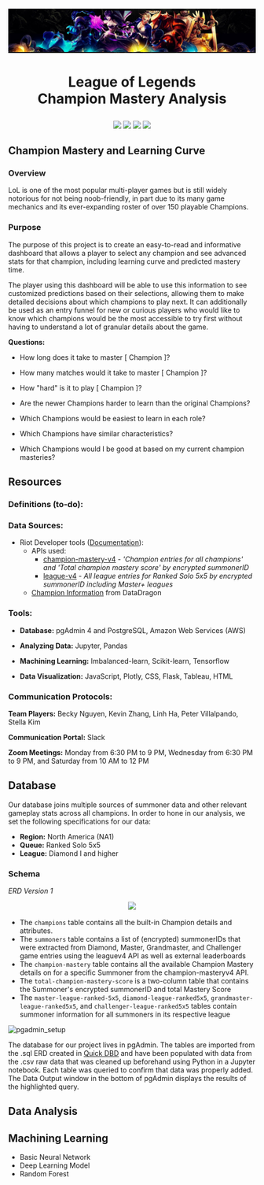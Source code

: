 <p align="center">
  <img src="https://github.com/frlinh/game-analysis/blob/fdc8454a27b0f7e3e6a4803bcdb4b287c3759457/static/images/llbanner.png" />
</p>

# <p align="center"> League of Legends <br> Champion Mastery Analysis
</p>

<figure>
  <p align="center"><img src="https://user-images.githubusercontent.com/31219195/187048890-b2bcf629-4aa1-4830-8005-8f08c6f5cd12.png" height="100px" />
    <img src="https://user-images.githubusercontent.com/31219195/187048891-d7444dbf-bc26-4585-9351-1659e6c0a7fe.png" height="100px" />
    <img src="https://user-images.githubusercontent.com/31219195/187048893-bde1f308-daf8-4fa6-a03c-81df4553a227.png" height="100px" />
    <img src="https://user-images.githubusercontent.com/31219195/187048895-7898e3a7-14aa-431f-a534-11d3c96521a1.png" height="100px" />
</figure>

## Champion Mastery and Learning Curve

### Overview
LoL is one of the most popular multi-player games but is still widely notorious for not being noob-friendly, in part due to its many game mechanics and its ever-expanding roster of over 150 playable Champions.

### Purpose
The purpose of this project is to create an easy-to-read and informative dashboard that allows a player to select any champion and see advanced stats for that champion, including learning curve and predicted mastery time. 

The player using this dashboard will be able to use this information to see customized predictions based on their selections, allowing them to make detailed decisions about which champions to play next. It can additionally be used as an entry funnel for new or curious players who would like to know which champions would be the most accessible to try first without having to understand a lot of granular details about the game.


**Questions:**

- How long does it take to master [ Champion ]?
  
- How many matches would it take to master [ Champion ]?
  
- How "hard" is it to play [ Champion ]?

- Are the newer Champions harder to learn than the original Champions?

- Which Champions would be easiest to learn in each role?

- Which Champions have similar characteristics?

- Which Champions would I be good at based on my current champion masteries?

## Resources
### Definitions (to-do):
### Data Sources:
- Riot Developer tools ([Documentation](https://developer.riotgames.com/docs/lol)):
  - APIs used:
    - [champion-mastery-v4](https://developer.riotgames.com/apis#champion-mastery-v4) - _'Champion entries for all champions' and 'Total champion mastery score' by encrypted summonerID_
    - [league-v4](https://developer.riotgames.com/apis#league-v4) - _All league entries for Ranked Solo 5x5 by encrypted summonerID including Master+ leagues_
  - [Champion Information](http://ddragon.leagueoflegends.com/cdn/12.15.1/data/en_US/champion.json) from DataDragon 
 
### Tools:

- **Database:** pgAdmin 4 and PostgreSQL, Amazon Web Services (AWS)

- **Analyzing Data:** Jupyter, Pandas

- **Machining Learning:** Imbalanced-learn, Scikit-learn, Tensorflow

- **Data Visualization:** JavaScript, Plotly, CSS, Flask, Tableau, HTML


### Communication Protocols:

**Team Players:** Becky Nguyen, Kevin Zhang, Linh Ha, Peter Villalpando, Stella Kim

**Communication Portal:** Slack

**Zoom Meetings:** Monday from 6:30 PM to 9 PM, Wednesday from 6:30 PM to 9 PM, and Saturday from 10 AM to 12 PM

## Database
Our database joins multiple sources of summoner data and other relevant gameplay stats across all champions. In order to hone in our analysis, we set the following specifications for our data:
- **Region:** North America (NA1)
- **Queue:** Ranked Solo 5x5
- **League:** Diamond I and higher 

### Schema
_ERD Version 1_
<p align="center"><img src="https://user-images.githubusercontent.com/31219195/187050868-c3c9bb3c-01e7-4017-89e1-950e2a7f6100.png" /></p>

- The ```champions``` table contains all the built-in Champion details and attributes.
- The ```summoners``` table contains a list of (encrypted) summonerIDs that were extracted from Diamond, Master, Grandmaster, and Challenger game entries using the leaguev4 API as well as external leaderboards
- The ```champion-mastery``` table contains all the available Champion Mastery details on for a specific Summoner from the champion-masteryv4 API.
- The ```total-champion-mastery-score``` is a two-column table that contains the Summoner's encrypted summonerID and total Mastery Score
- The ```master-league-ranked-5x5```, ```diamond-league-ranked5x5```, ```grandmaster-league-ranked5x5```, and ```challenger-league-ranked5x5``` tables contain summoner information for all summoners in its respective league

![pgadmin_setup](https://user-images.githubusercontent.com/31219195/187055283-5b187721-3758-43b8-87a8-b790b7f1d1fe.png)

The database for our project lives in pgAdmin. The tables are imported from the .sql ERD created in [Quick DBD](http://quickdatabasediagrams.com) and have been populated with data from the .csv raw data that was cleaned up beforehand using Python in a Jupyter notebook. Each table was queried to confirm that data was properly added. The Data Output window in the bottom of pgAdmin displays the results of the highlighted query.

## Data Analysis

## Machining Learning

- Basic Neural Network
- Deep Learning Model
- Random Forest

